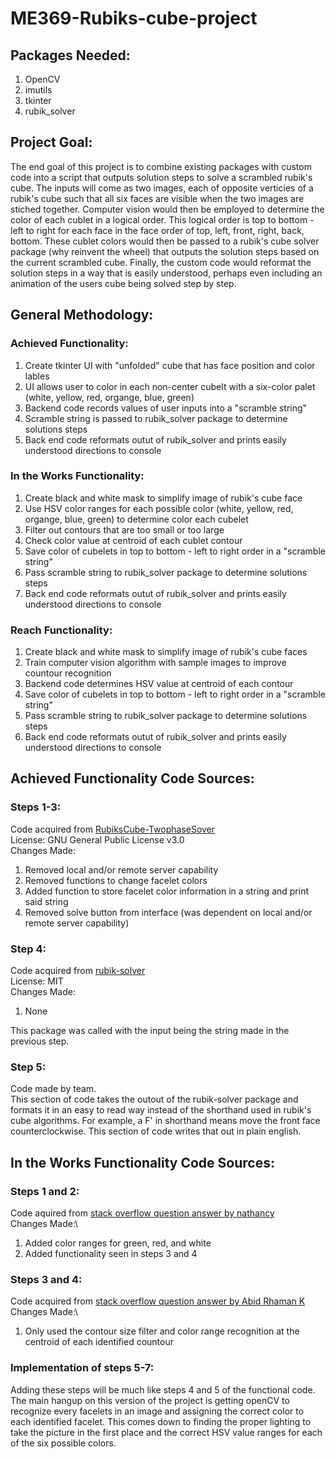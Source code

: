 # ME369-Rubiks-cube-project

## Packages Needed:
1. OpenCV
2. imutils
3. tkinter
4. rubik_solver

## Project Goal:

The end goal of this project is to combine existing packages with custom code into a script that outputs solution steps to solve a scrambled rubik's cube. The inputs will come as two images, each of opposite verticies of a rubik's cube such that all six faces are visible when the two images are stiched together. Computer vision would then be employed to determine the color of each cublet in a logical order. This logical order is top to bottom - left to right for each face in the face order of top, left, front, right, back, bottom. These cublet colors would then be passed to a rubik's cube solver package (why reinvent the wheel) that outputs the solution steps based on the current scrambled cube. Finally, the custom code would reformat the solution steps in a way that is easily understood, perhaps even including an animation of the users cube being solved step by step.
  
## General Methodology:

### Achieved Functionality:
1. Create tkinter UI with "unfolded" cube that has face position and color lables
2. UI allows user to color in each non-center cubelt with a six-color palet (white, yellow, red, organge, blue, green)
3. Backend code records values of user inputs into a "scramble string"
4. Scramble string is passed to rubik_solver package to determine solutions steps
5. Back end code reformats outut of rubik_solver and prints easily understood directions to console

### In the Works Functionality:
1. Create black and white mask to simplify image of rubik's cube face
2. Use HSV color ranges for each possible color (white, yellow, red, organge, blue, green) to determine color each cubelet
3. Filter out contours that are too small or too large
4. Check color value at centroid of each cublet contour
5. Save color of cubelets in top to bottom - left to right order in a "scramble string"
6. Pass scramble string to rubik_solver package to determine solutions steps
7. Back end code reformats outut of rubik_solver and prints easily understood directions to console

### Reach Functionality:
1. Create black and white mask to simplify image of rubik's cube faces
2. Train computer vision algorithm with sample images to improve countour recognition
3. Backend code determines HSV value at centroid of each contour
4. Save color of cubelets in top to bottom - left to right order in a "scramble string"
5. Pass scramble string to rubik_solver package to determine solutions steps
6. Back end code reformats outut of rubik_solver and prints easily understood directions to console

## Achieved Functionality Code Sources:

### Steps 1-3:
Code acquired from [RubiksCube-TwophaseSover](https://github.com/hkociemba/RubiksCube-TwophaseSolver)\
License: GNU General Public License v3.0\
Changes Made:
1. Removed local and/or remote server capability
2. Removed functions to change facelet colors
3. Added function to store facelet color information in a string and print said string
4. Removed solve button from interface (was dependent on local and/or remote server capability)

### Step 4:
Code acquired from [rubik-solver](https://pypi.org/project/rubik-solver/)\
License: MIT\
Changes Made:
1. None

This package was called with the input being the string made in the previous step.

### Step 5:
Code made by team.\
This section of code takes the outout of the rubik-solver package and formats it in an easy to read way instead of the shorthand used in rubik's cube algorithms. For example, a F' in shorthand means move the front face counterclockwise. This section of code writes that out in plain english.

## In the Works Functionality Code Sources:

### Steps 1 and 2:
Code aquired from [stack overflow question answer by nathancy](https://stackoverflow.com/questions/24916870/python-opencv-rubiks-cube-solver-color-extraction/58018944#58018944)\
Changes Made:\
1. Added color ranges for green, red, and white
2. Added functionality seen in steps 3 and 4

### Steps 3 and 4:
Code acquired from [stack overflow question answer by Abid Rhaman K](https://stackoverflow.com/questions/14476683/identifying-color-sequence-in-opencv)\
Changes Made:\
1. Only used the contour size filter and color range recognition at the centroid of each identified countour

### Implementation of steps 5-7:
Adding these steps will be much like steps 4 and 5 of the functional code. The main hangup on this version of the project is getting openCV to recognize every facelets in an image and assigning the correct color to each identified facelet. This comes down to finding the proper lighting to take the picture in the first place and the correct HSV value ranges for each of the six possible colors.
